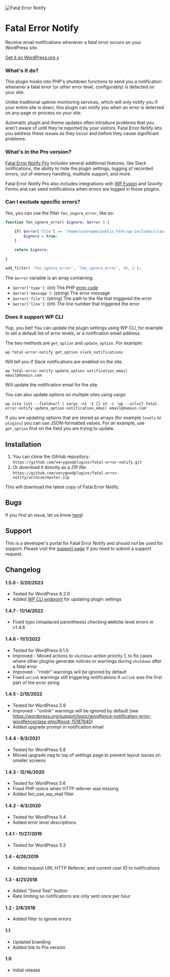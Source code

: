 ![Fatal Error Notify](https://fatalerrornotify.com/wp-content/uploads/2017/12/icon_color-150x150.png)
# Fatal Error Notify #

Receive email notifications whenever a fatal error occurs on your WordPress site.

[Get it on WordPress.org &raquo;](https://wordpress.org/plugins/fatal-error-notify/)

### What's it do?

This plugin hooks into PHP's shutdown functions to send you a notification whenever a fatal error (or other error level, configurably) is detected on your site.

Unlike traditional uptime monitoring services, which will only notify you if your entire site is down, this plugin can notify you when an error is detected on any page or process on your site.

Automatic plugin and theme updates often introduce problems that you aren't aware of until they're reported by your visitors. Fatal Error Notify lets you address these issues as they occur and before they cause significant problems.


### What's in the Pro version?

[Fatal Error Notify Pro](https://fatalerrornotify.com/) includes several additional features, like Slack notifications, the ability to hide the plugin settings, logging of recorded errors, out of memory handling, multisite support, and more.

Fatal Error Notify Pro also includes integrations with [WP Fusion](https://wpfusion.com/?utm_campaign=fatal-error-notify-free&utm_source=github) and Gravity Forms and can send notifications when errors are logged in those plugins.

### Can I exclude specific errors?

Yes, you can use the filter `fen_ingore_error`, like so:

```php
function fen_ignore_error( $ignore, $error ) {

	if( $error['file'] == '/home/username/public_html/wp-includes/class-phpass.php' ) {
		$ignore = true;
	}

	return $ignore;

}

add_filter( 'fen_ignore_error', 'fen_ignore_error', 10, 2 );
```

The `$error` variable is an array containing:

* `$error['type']`: (int) The PHP [error code](http://php.net/manual/en/errorfunc.constants.php)
* `$error['message']`: (string) The error message
* `$error['file']`: (string) The path to the file that triggered the error
* `$error['line']`: (int) The line number that triggered the error

### Does it support WP CLI

Yup, you bet! You can update the plugin settings using WP CLI, for example to set a default list of error levels, or a notification email address.

The two methods are `get_option` and `update_option`. For example:

```wp fatal-error-notify get_option slack_notifications```

Will tell you if Slack notifications are enabled on the site.

```wp fatal-error-notify update_option notification_email email@domain.com```

Will update the notification email for the site.

You can also update options on multiple sites using xargs:

```wp site list --field=url | xargs -n1 -I {} sh -c 'wp --url={} fatal-error-notify update_option notification_email email@domain.com'```

If you are updating options that are stored as arrays (for example `levels` or `plugins`) you can use JSON-formatted values. For an example, use `get_option` first on the field you are trying to update.

## Installation ##

1. You can clone the GitHub repository: `https://github.com/verygoodplugins/fatal-error-notify.git`
2. Or download it directly as a ZIP file: `https://github.com/verygoodplugins/fatal-error-notify/archive/master.zip`

This will download the latest copy of Fatal Error Notify.

## Bugs ##
If you find an issue, let us know [here](https://github.com/verygoodplugins/fatal-error-notify/issues?state=open)!

## Support ##
This is a developer's portal for Fatal Error Notify and should _not_ be used for support. Please visit the [support page](https://fatalerrornotify.com/support/contact/) if you need to submit a support request.

## Changelog ##

#### 1.5.0 - 3/20/2023
* Tested for WordPress 6.2.0
* Added [WP CLI endpoint](https://fatalerrornotify.com/documentation/#wp-cli) for updating plugin settings

#### 1.4.7 - 11/14/2022
* Fixed typo (misplaced parenthesis) checking `WARNING` level errors in v1.4.6

#### 1.4.6 - 11/1/2022
* Tested for WordPress 6.1.0
* Improved - Moved actions to `shutdown` action priority 1, to fix cases where other plugins generate notices or warnings during `shutdown` after a fatal error
* Improved - "rmdir" warnings will be ignored by default
* Fixed `unlink` warnings still triggering notifications if `unlink` was the first part of the error string

#### 1.4.5 - 2/15/2022
* Tested for WordPress 5.9
* Improved - "unlink" warnings will be ignored by default (see https://wordpress.org/support/topic/wordfence-notification-error-wordfenceclass-php/#post-15187940)
* Added upgrade prompt in notification email

#### 1.4.4 - 8/3/2021
* Tested for WordPress 5.8
* Moved upgrade nag to top of settings page to prevent layout issues on smaller screens

#### 1.4.3 - 12/16/2020
* Tested for WordPress 5.6
* Fixed PHP notice when HTTP referrer was missing
* Added fen_use_wp_mail filter

#### 1.4.2 - 4/3/2020
* Tested for WordPress 5.4
* Added error level descriptions

#### 1.4.1 - 11/27/2019
* Tested for WordPress 5.3

#### 1.4 - 4/26/2019
* Added request URI, HTTP Referrer, and current user ID to notifications

#### 1.3 - 4/21/2018
* Added "Send Test" button
* Rate limiting so notifications are only sent once per hour

#### 1.2 - 2/8/2018
* Added filter to ignore errors

#### 1.1
* Updated branding
* Added link to Pro version

#### 1.0
* Initial release